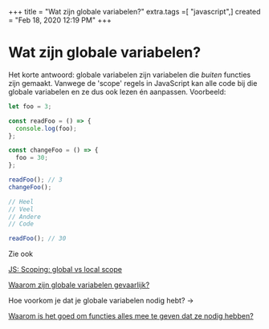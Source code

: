 +++
title = "Wat zijn globale variabelen?"
extra.tags =[ "javascript",]
created = "Feb 18, 2020 12:19 PM"
+++
# Wat zijn globale variabelen?


Het korte antwoord: globale variabelen zijn variabelen die *buiten* functies zijn gemaakt. Vanwege de 'scope' regels in JavaScript kan alle code bij die globale variabelen en ze dus ook lezen én aanpassen. Voorbeeld:

```jsx
let foo = 3;

const readFoo = () => {
  console.log(foo);
};

const changeFoo = () => {
  foo = 30;
};

readFoo(); // 3
changeFoo();

// Heel
// Veel
// Andere
// Code

readFoo(); // 30
```

Zie ook 

[JS: Scoping: global vs local scope](https://www.notion.so/JS-Scoping-global-vs-local-scope-e38aed4fecae4ce48c5736013319935c)

[Waarom zijn globale variabelen gevaarlijk?](@/waarom-zijn-globale-variabelen-gevaarlijk.md)

Hoe voorkom je dat je globale variabelen nodig hebt? →

[Waarom is het goed om functies alles mee te geven dat ze nodig hebben?](@/waarom-is-het-goed-om-functies-alles-mee-te-geven-dat-ze-nodig-hebben.md)